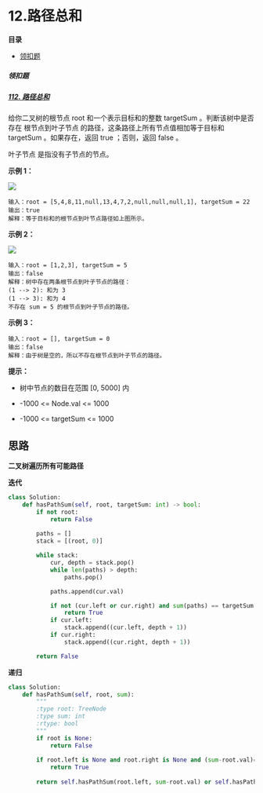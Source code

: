 # 12.路径总和

**目录**

- [领扣题](#领扣题)



##### **领扣题**

##### [112. 路径总和](https://leetcode.cn/problems/path-sum/)

给你二叉树的根节点 root 和一个表示目标和的整数 targetSum 。判断该树中是否存在 根节点到叶子节点 的路径，这条路径上所有节点值相加等于目标和 targetSum 。如果存在，返回 true ；否则，返回 false 。

叶子节点 是指没有子节点的节点。

 

**示例 1：**

![](https://assets.leetcode.com/uploads/2021/01/18/pathsum1.jpg)

```
输入：root = [5,4,8,11,null,13,4,7,2,null,null,null,1], targetSum = 22
输出：true
解释：等于目标和的根节点到叶节点路径如上图所示。
```

**示例 2：**

![](https://assets.leetcode.com/uploads/2021/01/18/pathsum2.jpg)

```
输入：root = [1,2,3], targetSum = 5
输出：false
解释：树中存在两条根节点到叶子节点的路径：
(1 --> 2): 和为 3
(1 --> 3): 和为 4
不存在 sum = 5 的根节点到叶子节点的路径。
```

**示例 3：**

```
输入：root = [], targetSum = 0
输出：false
解释：由于树是空的，所以不存在根节点到叶子节点的路径。
```

**提示：**

- 树中节点的数目在范围 [0, 5000] 内

- -1000 <= Node.val <= 1000
- -1000 <= targetSum <= 1000



## 思路

**二叉树遍历所有可能路径**

**迭代**

```python
class Solution:
    def hasPathSum(self, root, targetSum: int) -> bool:
        if not root:
            return False
        
        paths = []
        stack = [(root, 0)]

        while stack:
            cur, depth = stack.pop()
            while len(paths) > depth:
                paths.pop()

            paths.append(cur.val)

            if not (cur.left or cur.right) and sum(paths) == targetSum:
                return True
            if cur.left:
                stack.append((cur.left, depth + 1))
            if cur.right:
                stack.append((cur.right, depth + 1))

        return False
```



**递归**

```python
class Solution:
    def hasPathSum(self, root, sum):
        """
        :type root: TreeNode
        :type sum: int
        :rtype: bool
        """
        if root is None:
            return False
        
        if root.left is None and root.right is None and (sum-root.val)==0:
            return True
        
        return self.hasPathSum(root.left, sum-root.val) or self.hasPathSum(root.right, sum-root.val)
```

